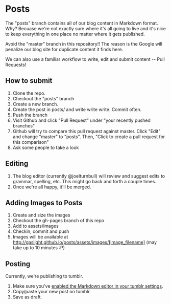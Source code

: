 # Posts

The "posts" branch contains all of our blog content in Markdown format. Why? Becuase
we're not exactly sure where it's all going to live and it's nice to keep
everything in one place no matter where it gets published.

Avoid the "master" branch in this repository!! The reason is the Google will penalize
our blog site for duplicate content it finds here.

We can also use a familiar workflow to write, edit and submit content -- Pull
Requests!

## How to submit

1. Clone the repo.
1. Checkout the "posts" branch
1. Create a new branch.
1. Create the post in posts/ and write write write. Commit often.
1. Push the branch
1. Visit Github and click "Pull Request" under "your recently pushed branches"
1. Github will try to compare this pull request against master. Click "Edit" and change "master" to "posts". Then, "Click to create a pull request for this comparison"
1. Ask some people to take a look

## Editing

1. The blog editor (currently @joelturnbull) will review and suggest edits to
   grammar, spelling, etc. This might go back and forth a couple times.
1. Once we're all happy, it'll be merged.

## Adding Images to Posts

1. Create and size the images
2. Checkout the gh-pages branch of this repo
3. Add to assets/images
4. Checkin, commit and push
5. Images will be available at http://gaslight.github.io/posts/assets/images/[image_filename] (may take up to 10 minutes :P)

## Posting

Currently, we're publishing to tumblr.

1. Make sure you've [enabled the Markdown editor in your tumblr
   settings](https://www.tumblr.com/settings).
2. Copy/paste your new post on tumblr.
3. Save as draft.


